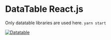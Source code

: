 # DataTable React.js 

Only datatable libraries are used here.
`yarn start`

[![Datatable](https://i.ibb.co/jrt3QjW/Screenshot-1.png "Datatable")](https://i.ibb.co/jrt3QjW/Screenshot-1.png "Datatable")
